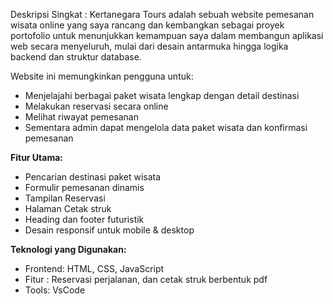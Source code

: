 Deskripsi Singkat :
Kertanegara Tours adalah sebuah website pemesanan wisata online yang saya rancang dan kembangkan sebagai proyek portofolio untuk menunjukkan kemampuan saya dalam membangun aplikasi web secara menyeluruh, mulai dari desain antarmuka hingga logika backend dan struktur database.

Website ini memungkinkan pengguna untuk:
- Menjelajahi berbagai paket wisata lengkap dengan detail destinasi
- Melakukan reservasi secara online
- Melihat riwayat pemesanan
- Sementara admin dapat mengelola data paket wisata dan konfirmasi pemesanan

**Fitur Utama:**
- Pencarian destinasi paket wisata
- Formulir pemesanan dinamis
- Tampilan Reservasi
- Halaman Cetak struk
- Heading dan footer futuristik
- Desain responsif untuk mobile & desktop

**Teknologi yang Digunakan:**
- Frontend: HTML, CSS, JavaScript
- Fitur : Reservasi perjalanan, dan cetak struk berbentuk pdf
- Tools: VsCode
